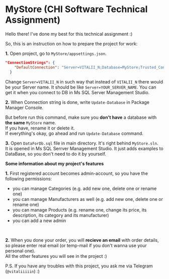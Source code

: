 # MyStore (CHI Software Technical Assignment)
Hello there!
I've done my best for this technical assignment :)

So, this is an instruction on how to prepare the project for work:
<br />

  **1.** Open project, go to ```MyStore/appsettings.json```.
```json
"ConnectionStrings": {
    "DefaultConnection": "Server=VITALII_N;Database=MyStore;Trusted_Connection=True;MultipleActiveResultSets=True"
  }
```
Change ```Server=VITALII_N``` in such way that instead of ```VITALII_N``` there would be your Server name.
It should be like ```Server=YOUR_SERVER_NAME```.
You can get it when you connect to DB in Ms SQL Server Management Studio.

  **2.** When Connection string is done, write ```Update-Database``` in Package Manager Console.
  
  But before run this command, make sure you **don't have** a database with **the same** ```MyStore``` name.
  <br />
  If you have, rename it or delete it.
  <br />
  If everything's okay, go ahead and run ```Update-Database``` command.
  <br />
  
  **3.** Open ```DataForDb.sql``` file in main directory. It's right behind ```MyStore.sln```.
  <br />
  It is opened in Ms SQL Serrver Management Studio.
  It just adds examples to DataBase, so you don't need to do it by yourself.

**Some information about my project's features**

**1.** First registered account becomes admin-account, so you have the following permissions:
   - you can manage Categories (e.g. add new one, delete one or rename one)
   - you can manage Manufacturers as well (e.g. add new one, delete one or rename one)
   - you can manage Products (e.g. rename one, change its price, its description, its category and its manufacturer)
   - you can add a new admin
<br />

**2.** When you done your order, you will **recieve an email** with order details, so please enter real email 
(or temp-mail if you don't wanna use your personal one).
<br />
All the other features you will see in the project :)

P.S. If you have any troubles with this project, you ask me via Telegram (```@vitaliiiiin```) :)
